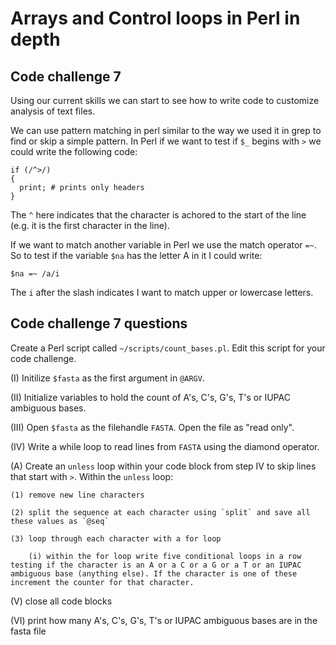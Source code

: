 Arrays and Control loops in Perl in depth 
================================================================================

## Code challenge 7

Using our current skills we can start to see how to write code to customize analysis of text files. 

We can use pattern matching in perl similar to the way we used it in grep to find or skip a simple pattern. In Perl if we want to test if `$_` begins with `>` we could write the following code:

```
if (/^>/)
{
  print; # prints only headers
}
```

The `^` here indicates that the character is achored to the start of the line (e.g. it is the first character in the line).

If we want to match another variable in Perl we use the match operator `=~`. So to test if the variable `$na` has the letter A in it I could write:

```
$na =~ /a/i
```

The `i` after the slash indicates I want to match upper or lowercase letters.



## Code challenge 7 questions

Create a Perl script called `~/scripts/count_bases.pl`. Edit this script for your code challenge.

(I) Initilize `$fasta` as the first argument in `@ARGV`.

(II) Initialize variables to hold the count of A's, C's, G's, T's or IUPAC ambiguous bases.

(III) Open `$fasta` as the filehandle `FASTA`. Open the file as "read only".

(IV) Write a while loop to read lines from `FASTA` using the diamond operator.

  (A) Create an `unless` loop within your code block from step IV to skip lines that start with `>`. Within the `unless` loop:

    (1) remove new line characters

    (2) split the sequence at each character using `split` and save all these values as `@seq`
 
    (3) loop through each character with a for loop
    
        (i) within the for loop write five conditional loops in a row testing if the character is an A or a C or a G or a T or an IUPAC ambiguous base (anything else). If the character is one of these increment the counter for that character.
        
(V) close all code blocks

(VI) print how many A's, C's, G's, T's or IUPAC ambiguous bases are in the fasta file

    

